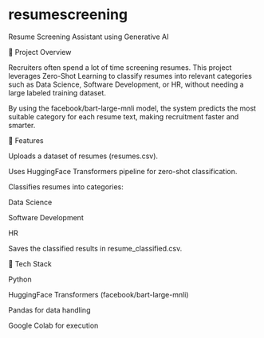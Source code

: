 # resumescreening
Resume Screening Assistant using  Generative AI

🔹 Project Overview

Recruiters often spend a lot of time screening resumes. This project leverages Zero-Shot Learning to classify resumes into relevant categories such as Data Science, Software Development, or HR, without needing a large labeled training dataset.

By using the facebook/bart-large-mnli model, the system predicts the most suitable category for each resume text, making recruitment faster and smarter.

🔹 Features

Uploads a dataset of resumes (resumes.csv).

Uses HuggingFace Transformers pipeline for zero-shot classification.

Classifies resumes into categories:

Data Science

Software Development

HR

Saves the classified results in resume_classified.csv.

🔹 Tech Stack

Python

HuggingFace Transformers (facebook/bart-large-mnli)

Pandas for data handling

Google Colab for execution
